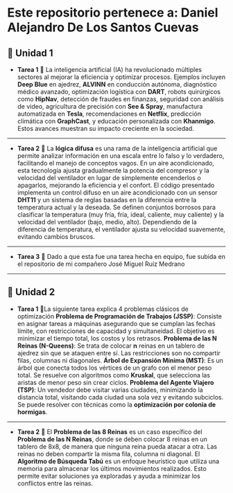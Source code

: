 # Este repositorio pertenece a: Daniel Alejandro De Los Santos Cuevas
## 📁 Unidad 1
- **Tarea 1**
📝 La inteligencia artificial (IA) ha revolucionado múltiples sectores al mejorar la eficiencia y optimizar procesos. Ejemplos incluyen **Deep Blue** en ajedrez, **ALVINN** en conducción autónoma, diagnóstico médico avanzado, optimización logística con **DART**, robots quirúrgicos como **HipNav**, detección de fraudes en finanzas, seguridad con análisis de video, agricultura de precisión con **See & Spray**, manufactura automatizada en **Tesla**, recomendaciones en **Netflix**, predicción climática con **GraphCast**, y educación personalizada con **Khanmigo**. Estos avances muestran su impacto creciente en la sociedad.
------------
-  **Tarea 2**
📝 La **lógica difusa** es una rama de la inteligencia artificial que permite analizar información en una escala entre lo falso y lo verdadero, facilitando el manejo de conceptos vagos. En un aire acondicionado, esta tecnología ajusta gradualmente la potencia del compresor y la velocidad del ventilador en lugar de simplemente encenderlos o apagarlos, mejorando la eficiencia y el confort.
El código presentado implementa un control difuso en un aire acondicionado con un sensor **DHT11** y un sistema de reglas basadas en la diferencia entre la temperatura actual y la deseada. Se definen conjuntos borrosos para clasificar la temperatura (muy fría, fría, ideal, caliente, muy caliente) y la velocidad del ventilador (bajo, medio, alto). Dependiendo de la diferencia de temperatura, el ventilador ajusta su velocidad suavemente, evitando cambios bruscos.
------------
-  **Tarea 3**
📝 Dado a que esta fue una tarea hecha en equipo, fue subida en el repositorio de mi compañero José Miguel Ruíz Medrano
------------
## 📁 Unidad 2
- **Tarea 1**
📝La siguiente tarea explica 4 problemas clásicos de optimización
**Problema de Programación de Trabajos (JSSP)**: Consiste en asignar tareas a máquinas asegurando que se cumplan las fechas límite, con restricciones de capacidad y simultaneidad. El objetivo es minimizar el tiempo total, los costos y los retrasos.
**Problema de las N Reinas (N-Queens)**: Se trata de colocar **n** reinas en un tablero de ajedrez sin que se ataquen entre sí. Las restricciones son no compartir filas, columnas ni diagonales.
**Árbol de Expansión Mínima (MST)**: Es un árbol que conecta todos los vértices de un grafo con el menor peso total. Se resuelve con algoritmos como **Kruskal**, que selecciona las aristas de menor peso sin crear ciclos.
**Problema del Agente Viajero (TSP)**: Un vendedor debe visitar varias ciudades, minimizando la distancia total, visitando cada ciudad una sola vez y evitando subciclos. Se puede resolver con técnicas como la **optimización por colonia de hormigas**.
------------
- **Tarea 2**
📝 El **Problema de las 8 Reinas** es un caso específico del **Problema de las N Reinas**, donde se deben colocar 8 reinas en un tablero de 8x8, de manera que ninguna reina pueda atacar a otra. Las reinas no deben compartir la misma fila, columna ni diagonal.
El **Algoritmo de Búsqueda Tabú** es un enfoque heurístico que utiliza una memoria para almacenar los últimos movimientos realizados. Esto permite evitar soluciones ya exploradas y ayuda a minimizar los conflictos entre las reinas.
